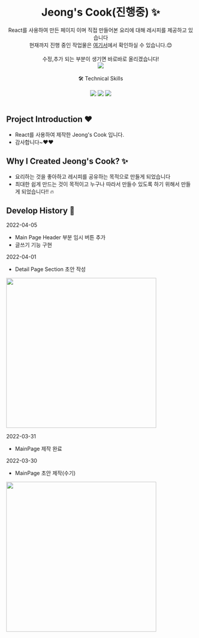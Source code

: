 <p align="center">
  <h1 align="center">Jeong's Cook(진행중) ✨</h1>

  <p align="center">
React를 사용하여 만든 페이지 이며 직접 만들어본 요리에 대해 레시피를 제공하고 있습니다 <br/>
  현재까지 진행 중인 작업물은 <a href="https://jeonghwan96.github.io/JeongKimCook/">여기서</a>에서 확인하실 수 있습니다.😊
  <br/>
  <br/> 
  수정,추가 되는 부분이 생기면 바로바로 올리겠습니다! <br/>
  <img src="https://img.shields.io/github/last-commit/JeongHwan96/JeongKimCook" />
  <br/>
  <br/>
  🛠  Technical Skills 
  <br/>
  <br/>
    <img src="https://img.shields.io/badge/-React-0088CC?style=flat&logo=React"/>
    <img src="https://img.shields.io/badge/-Sass-CC2277?style=flat&logo=Sass"/>
    <img src="https://img.shields.io/badge/-Swiper-6332F6?style=flat&logo=Swiper"/>
  <br/>
  <br/>
  
</p>

## Project Introduction ❤️

- React를 사용하여 제작한 Jeong's Cook 입니다.
- 감사합니다~❤️❤️

## Why I Created Jeong's Cook? ✨
- 요리하는 것을 좋아하고 레시피를 공유하는 목적으로 만들게 되었습니다
- 최대한 쉽게 만드는 것이 목적이고 누구나 따라서 만들수 있도록 하기 위해서 만들게 되었습니다!! 🔥



## Develop History 📜

2022-04-05

- Main Page Header 부분 임시 버튼 추가 
- 글쓰기 기능 구현 

2022-04-01

- Detail Page Section 초안 작성
<img src="https://user-images.githubusercontent.com/76175940/161270561-6ba47b2a-5ca9-483a-b035-7282ec78d57e.jpg" width="400" height="400" />

2022-03-31

- MainPage 제작 완료

2022-03-30

- MainPage 초안 제작(수기)
 <img src="https://user-images.githubusercontent.com/76175940/160768253-e749b3b7-2e52-4b68-ba79-5def7ae0542d.jpg" width="400" height="400" />
